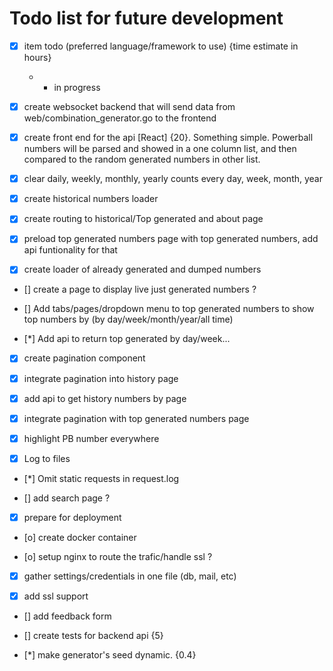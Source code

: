 # Todo list for future development
- [x] item todo (preferred language/framework to use) {time estimate in hours} 
   * - in progress

- [x] create websocket backend that will send data from web/combination_generator.go to the frontend

- [x] create front end for the api [React] {20}. Something simple. Powerball numbers will be parsed and showed in a one column list, and then compared to the random generated numbers in other list.

- [x] clear daily, weekly, monthly, yearly counts every day, week, month, year

- [x] create historical numbers loader

- [x] create routing to historical/Top generated and about page 

- [x] preload top generated numbers page with top generated numbers, add api funtionality for that

- [x] create loader of already generated and dumped numbers

- [] create a page to display live just generated numbers ?

- [] Add tabs/pages/dropdown menu to top generated numbers to show top numbers by (by day/week/month/year/all time)

- [*] Add api to return top generated by day/week...

- [x] create pagination component

- [x] integrate pagination into history page

- [x] add api to get history numbers by page

- [x] integrate pagination with top generated numbers page

- [x] highlight PB number everywhere

- [x] Log to files

- [*] Omit static requests in request.log

- [] add search page ?

- [x] prepare for deployment 

- [o] create docker container

- [o] setup nginx to route the trafic/handle ssl ?

- [x] gather settings/credentials in one file (db, mail, etc)

- [x] add ssl support 

- [] add feedback form

- [] create tests for backend api {5} 

- [*] make generator's seed dynamic. {0.4}
